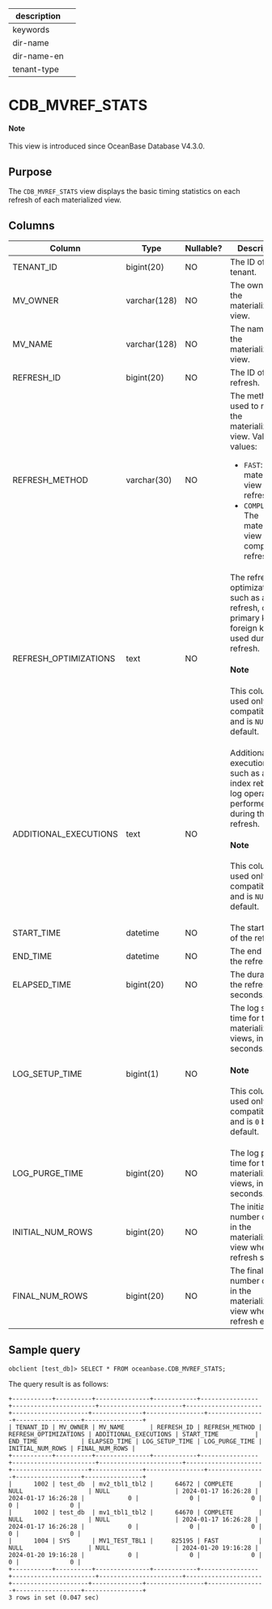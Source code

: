 | description ||
|---|---|
| keywords ||
| dir-name ||
| dir-name-en ||
| tenant-type ||

# CDB_MVREF_STATS

<main id="notice" type='explain'>
<h4>Note</h4>
<p>This view is introduced since OceanBase Database V4.3.0. </p>
</main>

## Purpose

The `CDB_MVREF_STATS` view displays the basic timing statistics on each refresh of each materialized view.

## Columns

| **Column** | **Type** | **Nullable?** | **Description** |
| --- | --- | --- | --- |
| TENANT_ID | bigint(20) | NO | The ID of the tenant. |
| MV_OWNER | varchar(128) | NO | The owner of the materialized view. |
| MV_NAME | varchar(128) | NO | The name of the materialized view. |
| REFRESH_ID | bigint(20) | NO | The ID of the refresh. |
| REFRESH_METHOD | varchar(30) | NO | The method used to refresh the materialized view. Valid values:<ul><li>`FAST`: The materialized view is fast refreshed.  </li><li>`COMPLETE`: The materialized view is completely refreshed. </li></ul> |
| REFRESH_OPTIMIZATIONS | text | NO | The refresh optimization, such as a null refresh, or a primary key or foreign key used during the refresh. <main id="notice" type='explain'> <h4>Note</h4><p>This column is used only for compatibility and is `NULL` by default. </p></main> |
| ADDITIONAL_EXECUTIONS | text | NO | Additional executions, such as an index rebuild or log operations performed during the refresh. <main id="notice" type='explain'> <h4>Note</h4><p>This column is used only for compatibility and is `NULL` by default. </p></main> |
| START_TIME | datetime | NO | The start time of the refresh. |
| END_TIME | datetime | NO | The end time of the refresh. |
| ELAPSED_TIME | bigint(20) | NO | The duration of the refresh, in seconds. |
| LOG_SETUP_TIME | bigint(1) | NO | The log setup time for the materialized views, in seconds.<main id="notice" type='explain'> <h4>Note</h4><p>This column is used only for compatibility and is `0` by default. </p></main> |
| LOG_PURGE_TIME | bigint(20) | NO | The log purge time for the materialized views, in seconds. |
| INITIAL_NUM_ROWS | bigint(20) | NO | The initial number of rows in the materialized view when the refresh starts. |
| FINAL_NUM_ROWS | bigint(20) | NO | The final number of rows in the materialized view when the refresh ends. |

## Sample query

```shell
obclient [test_db]> SELECT * FROM oceanbase.CDB_MVREF_STATS;
```

The query result is as follows:

```shell
+-----------+----------+---------------+------------+----------------+-----------------------+-----------------------+---------------------+---------------------+--------------+----------------+----------------+------------------+----------------+
| TENANT_ID | MV_OWNER | MV_NAME       | REFRESH_ID | REFRESH_METHOD | REFRESH_OPTIMIZATIONS | ADDITIONAL_EXECUTIONS | START_TIME          | END_TIME            | ELAPSED_TIME | LOG_SETUP_TIME | LOG_PURGE_TIME | INITIAL_NUM_ROWS | FINAL_NUM_ROWS |
+-----------+----------+---------------+------------+----------------+-----------------------+-----------------------+---------------------+---------------------+--------------+----------------+----------------+------------------+----------------+
|      1002 | test_db  | mv2_tbl1_tbl2 |      64672 | COMPLETE       | NULL                  | NULL                  | 2024-01-17 16:26:28 | 2024-01-17 16:26:28 |            0 |              0 |              0 |                0 |              0 |
|      1002 | test_db  | mv1_tbl1_tbl2 |      64670 | COMPLETE       | NULL                  | NULL                  | 2024-01-17 16:26:28 | 2024-01-17 16:26:28 |            0 |              0 |              0 |                0 |              0 |
|      1004 | SYS      | MV1_TEST_TBL1 |     825195 | FAST           | NULL                  | NULL                  | 2024-01-20 19:16:28 | 2024-01-20 19:16:28 |            0 |              0 |              0 |                0 |              0 |
+-----------+----------+---------------+------------+----------------+-----------------------+-----------------------+---------------------+---------------------+--------------+----------------+----------------+------------------+----------------+
3 rows in set (0.047 sec)
```
